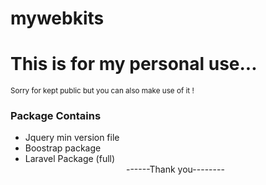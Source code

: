 # mywebkits

<h1>This is for my personal use...</h1>
<small>Sorry for kept public but you can also make use of it !</small>
<h3>Package Contains</h3>
<ul>
<li>Jquery min version file</li>
<li>Boostrap package</li>
<li>Laravel Package (full)</li>

<center>------Thank you--------</center>
